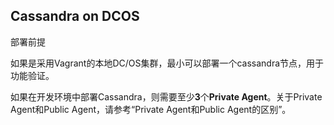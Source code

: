 ## Cassandra on DCOS

部署前提

如果是采用Vagrant的本地DC\/OS集群，最小可以部署一个cassandra节点，用于功能验证。

如果在开发环境中部署Cassandra，则需要至少**3**个**Private Agent**。关于Private Agent和Public Agent，请参考“Private Agent和Public Agent的区别”。

